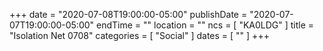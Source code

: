 +++
date = "2020-07-08T19:00:00-05:00"
publishDate = "2020-07-07T19:00:00-05:00"
endTime = ""
location = ""
ncs = [ "KA0LDG" ]
title = "Isolation Net 0708"
categories = [ "Social" ]
dates = [ "" ]
+++
